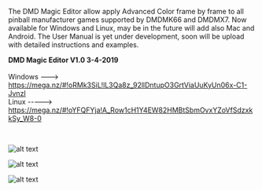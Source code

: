 The DMD Magic Editor allow apply Advanced Color frame by frame to all pinball manufacturer games supported by DMDMK66 and DMDMX7. Now available for Windows and Linux, may be in the future will add also Mac and Android. The User Manual is yet under development, soon will be upload with detailed instructions and examples.
<br>

<b>DMD Magic Editor V1.0 3-4-2019</b>
<br><br>
Windows ---> https://mega.nz/#!oRMk3SiL!lL3Qa8z_92llDntupO3GrtViaUuKyUn06x-C1-JvnzI
<br>
Linux -----> https://mega.nz/#!oYFQFYja!A_Row1cH1Y4EW82HMBtSbmOvxYZoVfSdzxkkSy_W8-0

<br>

![alt text](https://i.imgur.com/jvg0XTi.jpg)

![alt text](https://i.imgur.com/6FGRpBq.jpg)

![alt text](https://i.imgur.com/IUUzazx.jpg)
